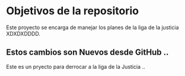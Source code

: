 # Objetivos de la repositorio

Este proyecto se encarga de manejar los planes de la liga de la justicia XDXDXDDDD.


## Estos cambios son Nuevos desde GitHub ..

Este es un pryecto para derrocar a la liga de la Justicia ..
